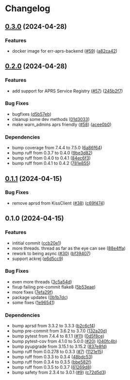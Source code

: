 # Changelog

## [0.3.0](https://github.com/andrewthetechie/err-aprs-backend/compare/v0.2.0...v0.3.0) (2024-04-28)


### Features

* docker image for err-aprs-backend ([#59](https://github.com/andrewthetechie/err-aprs-backend/issues/59)) ([a82ca42](https://github.com/andrewthetechie/err-aprs-backend/commit/a82ca425439291b06e9ae0d62162f5fcbe6ec1d1))

## [0.2.0](https://github.com/andrewthetechie/err-aprs-backend/compare/v0.1.1...v0.2.0) (2024-04-28)


### Features

* add support for APRS Service Registry ([#57](https://github.com/andrewthetechie/err-aprs-backend/issues/57)) ([245b2f7](https://github.com/andrewthetechie/err-aprs-backend/commit/245b2f7d3c17e261d8e1d36cd6dd281ef83f2de5))


### Bug Fixes

* bugfixes ([d5b57eb](https://github.com/andrewthetechie/err-aprs-backend/commit/d5b57eb923bd3e003f7e654254ed955cd2439952))
* cleanup some dev methods ([01d3033](https://github.com/andrewthetechie/err-aprs-backend/commit/01d3033e0e918924702dfbf2d95c7271078a1cd3))
* make warn_admins aprs friendly ([#58](https://github.com/andrewthetechie/err-aprs-backend/issues/58)) ([acee0b0](https://github.com/andrewthetechie/err-aprs-backend/commit/acee0b0f703b218bf9663f63858015452023711e))


### Dependencies

* bump coverage from 7.4.4 to 7.5.0 ([6a86f64](https://github.com/andrewthetechie/err-aprs-backend/commit/6a86f64cd056593cd9d35c35f0822a62c28916a3))
* bump ruff from 0.3.7 to 0.4.0 ([9be3d82](https://github.com/andrewthetechie/err-aprs-backend/commit/9be3d8212f00e30f7f78688ecf65f2c86f8f31fe))
* bump ruff from 0.4.0 to 0.4.1 ([84ec6f3](https://github.com/andrewthetechie/err-aprs-backend/commit/84ec6f35935cf78e9f86279289508d4dcbe26124))
* bump ruff from 0.4.1 to 0.4.2 ([781e855](https://github.com/andrewthetechie/err-aprs-backend/commit/781e855fa042d1f5ad5274a28c87d56d3c230f20))

## [0.1.1](https://github.com/andrewthetechie/err-aprs-backend/compare/v0.1.0...v0.1.1) (2024-04-15)


### Bug Fixes

* remove aprsd from KissClient ([#38](https://github.com/andrewthetechie/err-aprs-backend/issues/38)) ([c69f474](https://github.com/andrewthetechie/err-aprs-backend/commit/c69f47464c29f25f91ae84790f3c56aca138911b))

## 0.1.0 (2024-04-15)


### Features

* intitial commit ([ccb20e1](https://github.com/andrewthetechie/err-aprs-backend/commit/ccb20e169df2fa11ca8ac3114ec702c0d03775ff))
* more threads. thread as far as the eye can see ([88e4ffa](https://github.com/andrewthetechie/err-aprs-backend/commit/88e4ffa17dfaa1436843b7471afd74a6a836bf3c))
* rework to being async ([#30](https://github.com/andrewthetechie/err-aprs-backend/issues/30)) ([bf39407](https://github.com/andrewthetechie/err-aprs-backend/commit/bf39407054d97464556566cb4f2afc8f85f4658d))
* support ackrej ([e6d5cc9](https://github.com/andrewthetechie/err-aprs-backend/commit/e6d5cc9bfca8f16cdd6adb04ea9ee21bbc94be22))


### Bug Fixes

* even more threads ([3c5a54d](https://github.com/andrewthetechie/err-aprs-backend/commit/3c5a54d865542304a48dd261e6f77e26c7526765))
* fixup failing pre-commit flake8 ([5b53eae](https://github.com/andrewthetechie/err-aprs-backend/commit/5b53eaeffa03e27257b853157e36192ca7f02547))
* more fixes ([7efa29f](https://github.com/andrewthetechie/err-aprs-backend/commit/7efa29f1677143f85915031f693f8d919bfbd9ed))
* package updates ([0b1b7dc](https://github.com/andrewthetechie/err-aprs-backend/commit/0b1b7dcb8d05ef171bf03418182145e9a71a2eaa))
* some fixes ([1e96541](https://github.com/andrewthetechie/err-aprs-backend/commit/1e965411aea59c1e255eb42bd24c75cbdc6c53e8))


### Dependencies

* bump aprsd from 3.3.2 to 3.3.3 ([b2c6cf4](https://github.com/andrewthetechie/err-aprs-backend/commit/b2c6cf4d74d19211195afccd0dd29c30c1a73d8f))
* bump pre-commit from 3.6.2 to 3.7.0 ([132a20d](https://github.com/andrewthetechie/err-aprs-backend/commit/132a20d63602a85d60d5d63e8d4c9bcac8767fb0))
* bump pytest from 7.4.4 to 8.1.1 ([#11](https://github.com/andrewthetechie/err-aprs-backend/issues/11)) ([0d5f8ce](https://github.com/andrewthetechie/err-aprs-backend/commit/0d5f8ce6506b4ba2cc8a44485f270ed13f58dc4f))
* bump pytest-cov from 4.1.0 to 5.0.0 ([#20](https://github.com/andrewthetechie/err-aprs-backend/issues/20)) ([040fc4b](https://github.com/andrewthetechie/err-aprs-backend/commit/040fc4b0f807b694060c2602a0db6d71117ee841))
* bump pyupgrade from 3.15.1 to 3.15.2 ([837e8fd](https://github.com/andrewthetechie/err-aprs-backend/commit/837e8fd086e8cc9a48d53dc742263c648518c7aa))
* bump ruff from 0.0.278 to 0.3.3 ([#7](https://github.com/andrewthetechie/err-aprs-backend/issues/7)) ([1121e15](https://github.com/andrewthetechie/err-aprs-backend/commit/1121e15619b07ac54c8d61c3c4a36e8cc2ce2533))
* bump ruff from 0.3.3 to 0.3.4 ([48bdc53](https://github.com/andrewthetechie/err-aprs-backend/commit/48bdc53cad9ec4a128725ac71164623271553ac0))
* bump ruff from 0.3.4 to 0.3.5 ([bbe582f](https://github.com/andrewthetechie/err-aprs-backend/commit/bbe582f49fe2fe1371134736d4cd92377134edc5))
* bump ruff from 0.3.5 to 0.3.7 ([61269d8](https://github.com/andrewthetechie/err-aprs-backend/commit/61269d8bb4f5ccb8314578e4a3cedd9cfbbe6dfa))
* bump safety from 2.3.4 to 3.0.1 ([#9](https://github.com/andrewthetechie/err-aprs-backend/issues/9)) ([c72d5d3](https://github.com/andrewthetechie/err-aprs-backend/commit/c72d5d3d924b4adea2065842c36d24e9ba3de9f3))
